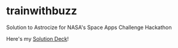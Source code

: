 # trainwithbuzz
Solution to Astrocize for NASA's Space Apps Challenge Hackathon

Here's my [Solution Deck]!

[Solution Deck]:<http://slides.com/wayneadams/deck>
